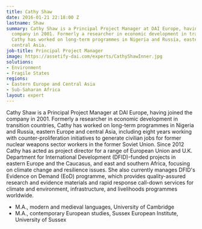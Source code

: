 ```yaml
---
title: Cathy Shaw
date: 2016-01-21 22:18:00 Z
lastname: Shaw
summary: Cathy Shaw is a Principal Project Manager at DAI Europe, having joined the
  company in 2001. Formerly a researcher in economic development in transition countries,
  Cathy has worked on long-term programmes in Nigeria and Russia, eastern Europe and
  central Asia.
job-title: Principal Project Manager
image: https://assetify-dai.com/experts/CathyShawInner.jpg
solutions:
- Environment
- Fragile States
regions:
- Eastern Europe and Central Asia
- Sub-Saharan Africa
layout: expert
---
```


Cathy Shaw is a Principal Project Manager at DAI Europe, having joined the company in 2001. Formerly a researcher in economic development in transition countries, Cathy has worked on long-term programmes in Nigeria and Russia, eastern Europe and central Asia, including eight years working with counter-proliferation initiatives to generate civilian jobs for former nuclear weapons sector workers in the former Soviet Union. Since 2012 Cathy has acted as project director for a range of European Union and U.K. Department for International Development (DFID)-funded projects in eastern Europe and the Caucasus, and east and southern Africa, focusing on climate change and resilience issues. She also currently manages DFID's Evidence on Demand (EoD) programme, which provides quality-assured research and evidence materials and rapid response call-down services for climate and environment, infrastructure, and livelihoods programmes worldwide.

* M.A., modern and medieval languages, University of Cambridge
* M.A., contemporary European studies, Sussex European Institute, University of Sussex
